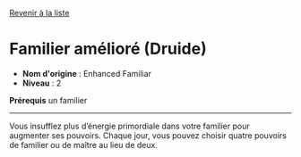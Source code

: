 [Revenir à la liste](..)

# Familier amélioré (Druide)

 * **Nom d'origine** : Enhanced Familiar
 * **Niveau** : 2


<p><strong>Prérequis</strong> un familier</p>
<hr>
<p>Vous insufflez plus d’énergie primordiale dans votre familier pour augmenter ses pouvoirs. Chaque jour, vous pouvez choisir quatre pouvoirs de familier ou de maître au lieu de deux.</p>